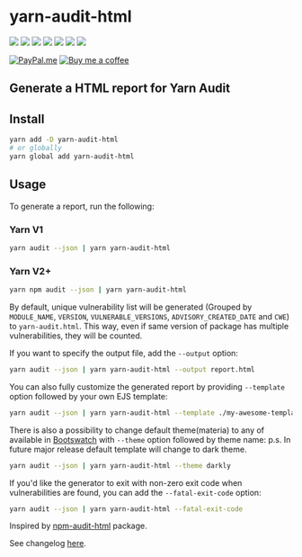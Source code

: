 # yarn-audit-html

[![](https://img.shields.io/librariesio/release/npm/yarn-audit-html?logo=npm)](https://www.npmjs.com/package/yarn-audit-html)
[![](https://img.shields.io/npm/dw/yarn-audit-html?logo=npm)](https://www.npmjs.com/package/yarn-audit-html)
[![](https://img.shields.io/snyk/vulnerabilities/npm/yarn-audit-html.svg?style=flat-square&logo=snyk)](https://snyk.io/test/npm/yarn-audit-html)
![](https://img.shields.io/github/last-commit/davityavryan/yarn-audit-html.svg?style=flat-square&logo=github)
[![](https://img.shields.io/node/v/yarn-audit-html?logo=node.js)](https://github.com/nodejs/release#release-schedule)
[![](https://flat.badgen.net/packagephobia/install/yarn-audit-html?logo=packagephobia)](https://packagephobia.now.sh/result?p=yarn-audit-html)
[![](https://codecov.io/gh/davityavryan/yarn-audit-html/branch/master/graph/badge.svg?token=8HXXAIN7OY)](https://codecov.io/gh/davityavryan/yarn-audit-html)

[![PayPal.me](https://img.shields.io/badge/PayPal-donate-blue?style=for-the-badge&logo=paypal)](https://www.buymeacoffee.com/davityavryan)
[![Buy me a coffee](https://img.shields.io/badge/Buy%20me%20a%20coffee-donate-yellow?style=for-the-badge&logo=buymeacoffee)](https://www.buymeacoffee.com/davityavryan)

## Generate a HTML report for Yarn Audit

## Install

```bash
yarn add -D yarn-audit-html
# or globally
yarn global add yarn-audit-html
```

## Usage

To generate a report, run the following:

### Yarn V1

```bash
yarn audit --json | yarn yarn-audit-html
```

### Yarn V2+

```bash
yarn npm audit --json | yarn yarn-audit-html
```

By default, unique vulnerability list will be generated (Grouped by `MODULE_NAME`, `VERSION`, `VULNERABLE_VERSIONS`,
`ADVISORY_CREATED_DATE` and `CWE`) to `yarn-audit.html`. This way, even if same version of package has multiple
vulnerabilities, they will be counted.

If you want to specify the output file, add the `--output` option:

```bash
yarn audit --json | yarn yarn-audit-html --output report.html
```

You can also fully customize the generated report by providing `--template` option followed by your own EJS template:

```bash
yarn audit --json | yarn yarn-audit-html --template ./my-awesome-template.ejs
```

There is also a possibility to change default theme(materia) to any of available in
[Bootswatch](https://bootswatch.com/#:~:text=Cerulean) with `--theme` option followed by theme name: p.s. In future
major release default template will change to dark theme.

```bash
yarn audit --json | yarn yarn-audit-html --theme darkly
```

If you'd like the generator to exit with non-zero exit code when vulnerabilities are found, you can add the
`--fatal-exit-code` option:

```bash
yarn audit --json | yarn yarn-audit-html --fatal-exit-code
```

Inspired by [npm-audit-html](https://github.com/Filiosoft/npm-audit-html) package.

See changelog [here](https://github.com/davityavryan/yarn-audit-html/releases).
